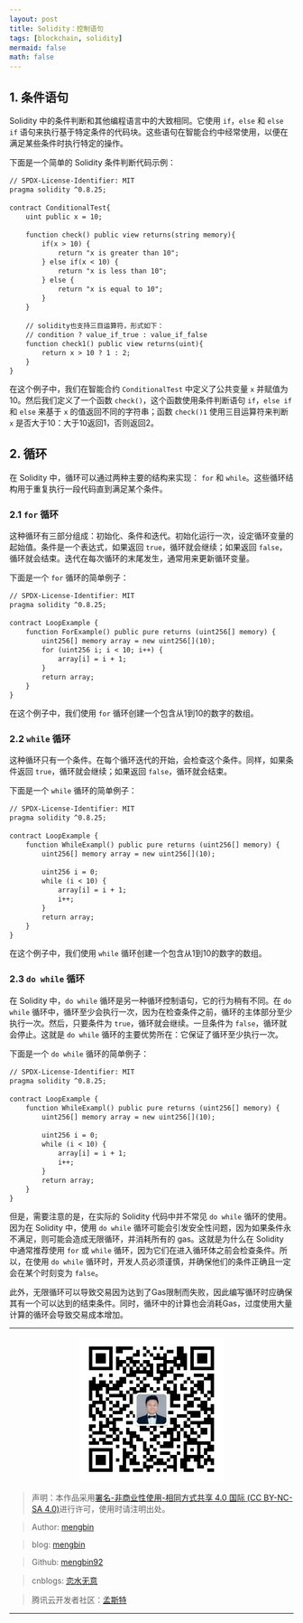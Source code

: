 ```yaml
---
layout: post
title: Solidity：控制语句
tags: [blockchain, solidity]
mermaid: false
math: false
---  
```


## 1. 条件语句  

Solidity 中的条件判断和其他编程语言中的大致相同。它使用 `if`，`else` 和 `else if` 语句来执行基于特定条件的代码块。这些语句在智能合约中经常使用，以便在满足某些条件时执行特定的操作。

下面是一个简单的 Solidity 条件判断代码示例：

```solidity
// SPDX-License-Identifier: MIT
pragma solidity ^0.8.25;

contract ConditionalTest{
    uint public x = 10;

    function check() public view returns(string memory){
        if(x > 10) {
            return "x is greater than 10";
        } else if(x < 10) {
            return "x is less than 10";
        } else {
            return "x is equal to 10";
        }
    }

    // solidity也支持三目运算符，形式如下：
    // condition ? value_if_true : value_if_false
    function check1() public view returns(uint){
        return x > 10 ? 1 : 2;
    }
}
```
在这个例子中，我们在智能合约 `ConditionalTest` 中定义了公共变量 `x` 并赋值为10。然后我们定义了一个函数 `check()`，这个函数使用条件判断语句 `if`，`else if` 和 `else` 来基于 `x` 的值返回不同的字符串；函数 `check()1` 使用三目运算符来判断 `x` 是否大于10：大于10返回1，否则返回2。

## 2. 循环

在 Solidity 中，循环可以通过两种主要的结构来实现： `for` 和 `while`。这些循环结构用于重复执行一段代码直到满足某个条件。

### 2.1 `for` 循环

这种循环有三部分组成：初始化、条件和迭代。初始化运行一次，设定循环变量的起始值。条件是一个表达式，如果返回 `true`，循环就会继续；如果返回 `false`，循环就会结束。迭代在每次循环的末尾发生，通常用来更新循环变量。
   
下面是一个 `for` 循环的简单例子：

```solidity
// SPDX-License-Identifier: MIT
pragma solidity ^0.8.25;

contract LoopExample {
    function ForExample() public pure returns (uint256[] memory) {
        uint256[] memory array = new uint256[](10);
        for (uint256 i; i < 10; i++) {
            array[i] = i + 1;
        }
        return array;
    }
}
```

在这个例子中，我们使用 `for` 循环创建一个包含从1到10的数字的数组。

### 2.2 `while` 循环

这种循环只有一个条件。在每个循环迭代的开始，会检查这个条件。同样，如果条件返回 `true`，循环就会继续；如果返回 `false`，循环就会结束。

下面是一个 `while` 循环的简单例子：

```solidity
// SPDX-License-Identifier: MIT
pragma solidity ^0.8.25;

contract LoopExample {
    function WhileExampl() public pure returns (uint256[] memory) {
        uint256[] memory array = new uint256[](10);

        uint256 i = 0;
        while (i < 10) {
            array[i] = i + 1;
            i++;
        }
        return array;
    }
}
```

在这个例子中，我们使用 `while` 循环创建一个包含从1到10的数字的数组。

### 2.3 `do while` 循环

在 Solidity 中，`do while` 循环是另一种循环控制语句，它的行为稍有不同。在 `do while` 循环中，循环至少会执行一次，因为在检查条件之前，循环的主体部分至少执行一次。然后，只要条件为 `true`，循环就会继续。一旦条件为 `false`，循环就会停止。这就是 `do while` 循环的主要优势所在：它保证了循环至少执行一次。

下面是一个 `do while` 循环的简单例子：

```solidity
// SPDX-License-Identifier: MIT
pragma solidity ^0.8.25;

contract LoopExample {
    function WhileExampl() public pure returns (uint256[] memory) {
        uint256[] memory array = new uint256[](10);

        uint256 i = 0;
        while (i < 10) {
            array[i] = i + 1;
            i++;
        }
        return array;
    }
}
```

但是，需要注意的是，在实际的 Solidity 代码中并不常见 `do while` 循环的使用。因为在 Solidity 中，使用 `do while` 循环可能会引发安全性问题，因为如果条件永不满足，则可能会造成无限循环，并消耗所有的 gas。这就是为什么在 Solidity 中通常推荐使用 `for` 或 `while` 循环，因为它们在进入循环体之前会检查条件。所以，在使用 `do while` 循环时，开发人员必须谨慎，并确保他们的条件正确且一定会在某个时刻变为 `false`。

此外，无限循环可以导致交易因为达到了Gas限制而失败，因此编写循环时应确保其有一个可以达到的结束条件。同时，循环中的计算也会消耗Gas，过度使用大量计算的循环会导致交易成本增加。  

---

<div align="center">
  <img src="../img/qrcode_wechat.jpg" alt="孟斯特">
</div>

> 声明：本作品采用[署名-非商业性使用-相同方式共享 4.0 国际 (CC BY-NC-SA 4.0)](https://creativecommons.org/licenses/by-nc-sa/4.0/deed.zh)进行许可，使用时请注明出处。  

> Author: [mengbin](mengbin1992@outlook.com)  

> blog: [mengbin](https://mengbin.top)  

> Github: [mengbin92](https://mengbin92.github.io/)  

> cnblogs: [恋水无意](https://www.cnblogs.com/lianshuiwuyi/)  

> 腾讯云开发者社区：[孟斯特](https://cloud.tencent.com/developer/user/6649301)  

---
